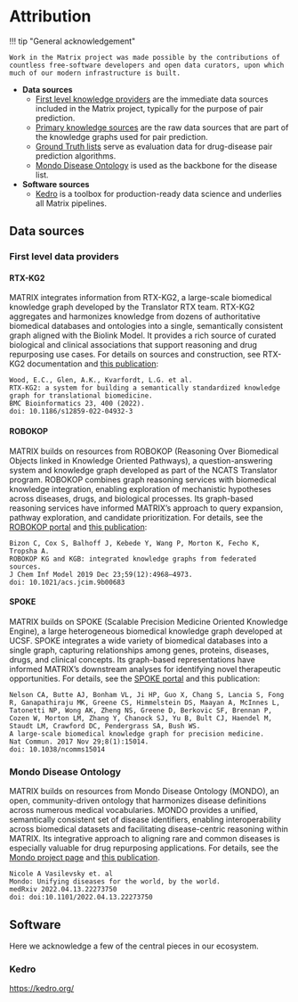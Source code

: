 # Attribution

!!! tip "General acknowledgement"

    Work in the Matrix project was made possible by the contributions of countless free-software developers and open data curators, upon which much of our modern infrastructure is built.

- **Data sources**
    - [First level knowledge providers](#knowledgeproviders) are the immediate data sources included in the Matrix project, typically for the purpose of pair prediction.
    - [Primary knowledge sources](primary_knowledge_sources.md) are the raw data sources that are part of the knowledge graphs used for pair prediction.
    - [Ground Truth lists](../pipeline/data/ground_truth_lists.md) serve as evaluation data for drug-disease pair prediction algorithms.
    - [Mondo Disease Ontology](#mondo) is used as the backbone for the disease list.
- **Software sources**
    - [Kedro](#kedro) is a toolbox for production-ready data science and underlies all Matrix pipelines.

## Data sources

<a id="knowledgeproviders"></a>

### First level data providers

#### RTX-KG2

MATRIX integrates information from RTX-KG2, a large-scale biomedical knowledge graph developed by the Translator RTX team.
RTX-KG2 aggregates and harmonizes knowledge from dozens of authoritative biomedical databases and ontologies into a single, semantically consistent graph aligned with the Biolink Model.
It provides a rich source of curated biological and clinical associations that support reasoning and drug repurposing use cases.
For details on sources and construction, see RTX-KG2 documentation and [this publication](https://bmcbioinformatics.biomedcentral.com/articles/10.1186/s12859-022-04932-3):

```
Wood, E.C., Glen, A.K., Kvarfordt, L.G. et al. 
RTX-KG2: a system for building a semantically standardized knowledge graph for translational biomedicine.
BMC Bioinformatics 23, 400 (2022).
doi: 10.1186/s12859-022-04932-3
```

#### ROBOKOP

MATRIX builds on resources from ROBOKOP (Reasoning Over Biomedical Objects linked in Knowledge Oriented Pathways), a question-answering system and knowledge graph developed as part of the NCATS Translator program.
ROBOKOP combines graph reasoning services with biomedical knowledge integration, enabling exploration of mechanistic hypotheses across diseases, drugs, and biological processes.
Its graph-based reasoning services have informed MATRIX’s approach to query expansion, pathway exploration, and candidate prioritization.
For details, see the [ROBOKOP portal](https://robokop.renci.org/) and [this publication](https://pubmed.ncbi.nlm.nih.gov/31769676/):

```
Bizon C, Cox S, Balhoff J, Kebede Y, Wang P, Morton K, Fecho K, Tropsha A.
ROBOKOP KG and KGB: integrated knowledge graphs from federated sources. 
J Chem Inf Model 2019 Dec 23;59(12):4968–4973. 
doi: 10.1021/acs.jcim.9b00683
```

#### SPOKE

MATRIX builds on SPOKE (Scalable Precision Medicine Oriented Knowledge Engine), a large heterogeneous biomedical knowledge graph developed at UCSF.
SPOKE integrates a wide variety of biomedical databases into a single graph, capturing relationships among genes, proteins, diseases, drugs, and clinical concepts.
Its graph-based representations have informed MATRIX’s downstream analyses for identifying novel therapeutic opportunities.
For details, see the [SPOKE portal](https://spoke.ucsf.edu/) and this publication:

```
Nelson CA, Butte AJ, Bonham VL, Ji HP, Guo X, Chang S, Lancia S, Fong R, Ganapathiraju MK, Greene CS, Himmelstein DS, Maayan A, McInnes L, Tatonetti NP, Wong AK, Zheng NS, Greene D, Berkovic SF, Brennan P, Cozen W, Morton LM, Zhang Y, Chanock SJ, Yu B, Bult CJ, Haendel M, Staudt LM, Crawford DC, Pendergrass SA, Bush WS.  
A large-scale biomedical knowledge graph for precision medicine.  
Nat Commun. 2017 Nov 29;8(1):15014.  
doi: 10.1038/ncomms15014
```

<a id="mondo"></a>

### Mondo Disease Ontology

MATRIX builds on resources from Mondo Disease Ontology (MONDO), an open, community-driven ontology that harmonizes disease definitions across numerous medical vocabularies.
MONDO provides a unified, semantically consistent set of disease identifiers, enabling interoperability across biomedical datasets and facilitating disease-centric reasoning within MATRIX.
Its integrative approach to aligning rare and common diseases is especially valuable for drug repurposing applications.
For details, see the [Mondo project page](https://mondo.monarchinitiative.org/) and [this publication](https://www.medrxiv.org/content/10.1101/2022.04.13.22273750v3).

```
Nicole A Vasilevsky et. al
Mondo: Unifying diseases for the world, by the world.
medRxiv 2022.04.13.22273750
doi: doi:10.1101/2022.04.13.22273750
```

## Software

Here we acknowledge a few of the central pieces in our ecosystem.

<a id="kedro"></a>

### Kedro

https://kedro.org/